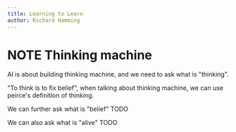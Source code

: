 ```yaml
---
title: Learning to Learn
author: Richard Hamming
---
```


# NOTE Thinking machine

AI is about building thinking machine,
and we need to ask what is "thinking".

"To think is to fix belief",
when talking about thinking machine,
we can use peirce's definition of thinking.

We can further ask what is "belief"
TODO

We can also ask what is "alive"
TODO
